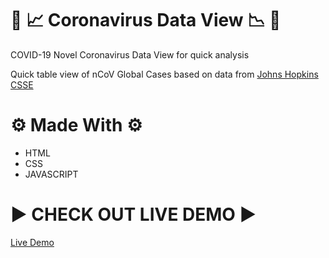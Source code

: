# 🦠 📈 Coronavirus Data View 📉 🦠
COVID-19 Novel Coronavirus Data View for quick analysis

Quick table view of nCoV Global Cases based on data from [Johns Hopkins CSSE](https://systems.jhu.edu/research/public-health/ncov/)

# ⚙ Made With ⚙ 
* HTML 
* CSS
* JAVASCRIPT

# ▶ CHECK OUT LIVE DEMO ▶

[Live Demo](https://ashishsiot.github.io/Coronavirus/.)
